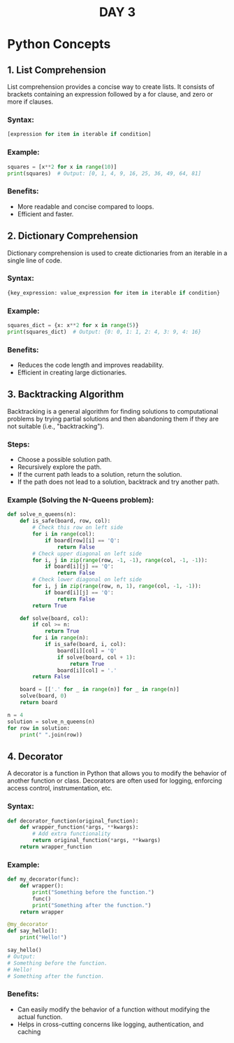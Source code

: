 <div align="center">

# DAY 3

</div>

# Python Concepts
## 1. List Comprehension
List comprehension provides a concise way to create lists. It consists of brackets containing an expression followed by a for clause, and zero or more if clauses.

### Syntax:
```python
[expression for item in iterable if condition]
```
### Example:
```python
squares = [x**2 for x in range(10)]
print(squares)  # Output: [0, 1, 4, 9, 16, 25, 36, 49, 64, 81]
```
### Benefits:
* More readable and concise compared to loops.
* Efficient and faster.

## 2. Dictionary Comprehension
Dictionary comprehension is used to create dictionaries from an iterable in a single line of code.

### Syntax:
```python
{key_expression: value_expression for item in iterable if condition}
```
### Example:
```python
squares_dict = {x: x**2 for x in range(5)}
print(squares_dict)  # Output: {0: 0, 1: 1, 2: 4, 3: 9, 4: 16}
```
### Benefits:
* Reduces the code length and improves readability.
* Efficient in creating large dictionaries.

## 3. Backtracking Algorithm
Backtracking is a general algorithm for finding solutions to computational problems by trying partial solutions and then abandoning them if they are not suitable (i.e., "backtracking").

### Steps:
* Choose a possible solution path.
* Recursively explore the path.
* If the current path leads to a solution, return the solution.
* If the path does not lead to a solution, backtrack and try another path.
### Example (Solving the N-Queens problem):
```python
def solve_n_queens(n):
    def is_safe(board, row, col):
        # Check this row on left side
        for i in range(col):
            if board[row][i] == 'Q':
                return False
        # Check upper diagonal on left side
        for i, j in zip(range(row, -1, -1), range(col, -1, -1)):
            if board[i][j] == 'Q':
                return False
        # Check lower diagonal on left side
        for i, j in zip(range(row, n, 1), range(col, -1, -1)):
            if board[i][j] == 'Q':
                return False
        return True

    def solve(board, col):
        if col >= n:
            return True
        for i in range(n):
            if is_safe(board, i, col):
                board[i][col] = 'Q'
                if solve(board, col + 1):
                    return True
                board[i][col] = '.'
        return False

    board = [['.' for _ in range(n)] for _ in range(n)]
    solve(board, 0)
    return board

n = 4
solution = solve_n_queens(n)
for row in solution:
    print(" ".join(row))
```


## 4. Decorator
A decorator is a function in Python that allows you to modify the behavior of another function or class. Decorators are often used for logging, enforcing access control, instrumentation, etc.

### Syntax:
```python
def decorator_function(original_function):
    def wrapper_function(*args, **kwargs):
        # Add extra functionality
        return original_function(*args, **kwargs)
    return wrapper_function
```
### Example:
```python
def my_decorator(func):
    def wrapper():
        print("Something before the function.")
        func()
        print("Something after the function.")
    return wrapper

@my_decorator
def say_hello():
    print("Hello!")

say_hello()
# Output:
# Something before the function.
# Hello!
# Something after the function.

```
### Benefits:
* Can easily modify the behavior of a function without modifying the actual function.
* Helps in cross-cutting concerns like logging, authentication, and caching
